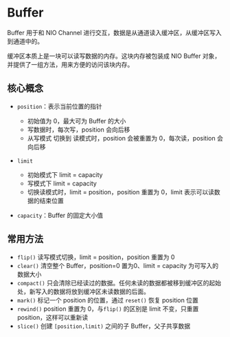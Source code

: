 # Buffer



Buffer 用于和 NIO Channel 进行交互，数据是从通道读入缓冲区，从缓冲区写入到通道中的。

缓冲区本质上是一块可以读写数据的内存。这块内存被包装成 NIO Buffer 对象，并提供了一组方法，用来方便的访问该块内存。



## 核心概念

- `position`：表示当前位置的指针
  
  - 初始值为 0，最大可为 Buffer 的大小 
  - 写数据时，每次写，position 会向后移
  - 从写模式 切换到 读模式时，position 会被重置为 0，每次读，position 会向后移
  
- `limit`
  
  - 初始模式下 limit = capacity
  - 写模式下 limit = capacity
  - 切换读模式时，limit = position，position 重置为 0，limit 表示可以读数据的结束位置
  
  
  
- `capacity`：Buffer 的固定大小值



## 常用方法

- `flip()` 读写模式切换，limit = position，position 重置为 0
- `clear()` 清空整个 Buffer，position=0 置为0、limit = capacity 为可写入的数据大小
- `compact()` 只会清除已经读过的数据。任何未读的数据都被移到缓冲区的起始处，新写入的数据将放到缓冲区未读数据的后面。
- `mark()` 标记一个 position 的位置，通过 `reset()` 恢复 position 位置
- `rewind()` position 重置为 0，与`flip()` 的区别是 limit 不变，只重置 position，这样可以重新读
- `slice()` 创建 `[position,limit)` 之间的子 Buffer，父子共享数据



